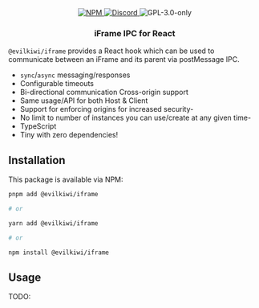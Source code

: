 <div align="center">
  <a href="https://www.npmjs.com/package/@evilkiwi/iframe" target="_blank">
    <img src="https://img.shields.io/npm/v/@evilkiwi/iframe?style=flat-square" alt="NPM" />
  </a>
  <a href="https://discord.gg/3S6AKZ2GR9" target="_blank">
    <img src="https://img.shields.io/discord/1000565079789535324?color=7289DA&label=discord&logo=discord&logoColor=FFFFFF&style=flat-square" alt="Discord" />
  </a>
  <img src="https://img.shields.io/npm/l/@evilkiwi/iframe?style=flat-square" alt="GPL-3.0-only" />
  <h3>iFrame IPC for React</h3>
</div>

`@evilkiwi/iframe` provides a React hook which can be used to communicate between an iFrame and its parent via postMessage IPC.

- `sync`/`async` messaging/responses
- Configurable timeouts
- Bi-directional communication Cross-origin support
- Same usage/API for both Host & Client
- Support for enforcing origins for increased security-
- No limit to number of instances you can use/create at any given time-
- TypeScript
- Tiny with zero dependencies!

## Installation

This package is available via NPM:

```bash
pnpm add @evilkiwi/iframe

# or

yarn add @evilkiwi/iframe

# or

npm install @evilkiwi/iframe
```

## Usage

TODO:
